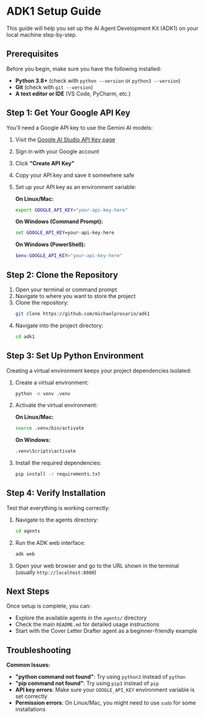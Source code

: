 # ADK1 Setup Guide

This guide will help you set up the AI Agent Development Kit (ADK1) on your local machine step-by-step.

## Prerequisites

Before you begin, make sure you have the following installed:
- **Python 3.8+** (check with `python --version` or `python3 --version`)
- **Git** (check with `git --version`)
- **A text editor or IDE** (VS Code, PyCharm, etc.)

## Step 1: Get Your Google API Key

You'll need a Google API key to use the Gemini AI models:

1. Visit the [Google AI Studio API Key page](https://ai.google.dev/gemini-api/docs/api-key)
2. Sign in with your Google account
3. Click **"Create API Key"**
4. Copy your API key and save it somewhere safe
5. Set up your API key as an environment variable:

   **On Linux/Mac:**
   ```bash
   export GOOGLE_API_KEY="your-api-key-here"
   ```
   
   **On Windows (Command Prompt):**
   ```cmd
   set GOOGLE_API_KEY=your-api-key-here
   ```
   
   **On Windows (PowerShell):**
   ```powershell
   $env:GOOGLE_API_KEY="your-api-key-here"
   ```

## Step 2: Clone the Repository

1. Open your terminal or command prompt
2. Navigate to where you want to store the project
3. Clone the repository:
   ```bash
   git clone https://github.com/michaelprosario/adk1
   ```
4. Navigate into the project directory:
   ```bash
   cd adk1
   ```

## Step 3: Set Up Python Environment

Creating a virtual environment keeps your project dependencies isolated:

1. Create a virtual environment:
   ```bash
   python -m venv .venv
   ```
   
2. Activate the virtual environment:
   
   **On Linux/Mac:**
   ```bash
   source .venv/bin/activate
   ```
   
   **On Windows:**
   ```cmd
   .venv\Scripts\activate
   ```

3. Install the required dependencies:
   ```bash
   pip install -r requirements.txt
   ```

## Step 4: Verify Installation

Test that everything is working correctly:

1. Navigate to the agents directory:
   ```bash
   cd agents
   ```

2. Run the ADK web interface:
   ```bash
   adk web
   ```

3. Open your web browser and go to the URL shown in the terminal (usually `http://localhost:8080`)

## Next Steps

Once setup is complete, you can:
- Explore the available agents in the `agents/` directory
- Check the main `README.md` for detailed usage instructions
- Start with the Cover Letter Drafter agent as a beginner-friendly example

## Troubleshooting

**Common Issues:**

- **"python command not found"**: Try using `python3` instead of `python`
- **"pip command not found"**: Try using `pip3` instead of `pip`
- **API key errors**: Make sure your `GOOGLE_API_KEY` environment variable is set correctly
- **Permission errors**: On Linux/Mac, you might need to use `sudo` for some installations

